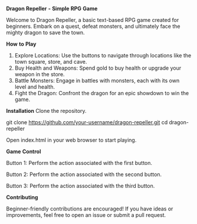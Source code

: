 **Dragon** **Repeller** **-** **Simple** **RPG** **Game**

Welcome to Dragon Repeller, a basic text-based RPG game created for beginners. Embark on a quest, defeat monsters, and ultimately face the mighty dragon to save the town.

**How** **to** **Play**

1. Explore Locations: Use the buttons to navigate through locations like the town square, store, and cave.
2. Buy Health and Weapons: Spend gold to buy health or upgrade your weapon in the store.
3. Battle Monsters: Engage in battles with monsters, each with its own level and health.
4. Fight the Dragon: Confront the dragon for an epic showdown to win the game.
   
**Installation**
Clone the repository.

git clone https://github.com/your-username/dragon-repeller.git
cd dragon-repeller

Open index.html in your web browser to start playing.

**Game** **Control**

Button 1: Perform the action associated with the first button.

Button 2: Perform the action associated with the second button.

Button 3: Perform the action associated with the third button.

**Contributing**

Beginner-friendly contributions are encouraged! If you have ideas or improvements, feel free to open an issue or submit a pull request. 
